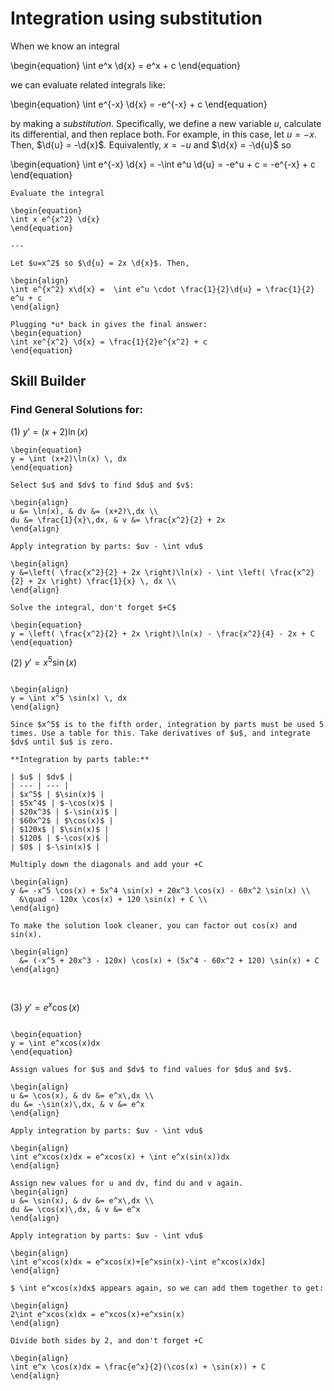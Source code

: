 # Integration using substitution

When we know an integral

\begin{equation}
\int e^x \d{x} = e^x + c
\end{equation}

we can evaluate related integrals like:

\begin{equation}
\int e^{-x} \d{x} = -e^{-x} + c
\end{equation}

by making a *substitution*. Specifically, we define a new variable *u*,
calculate its differential, and then replace both. For example, in this case,
let $u = -x$. Then, $\d{u} = -\d{x}$. Equivalently, $x = -u$ and
$\d{x} = -\d{u}$ so

\begin{equation}
\int e^{-x} \d{x} = -\int e^u \d{u} = -e^u + c = -e^{-x} + c
\end{equation}

```{example} *u*-substitution
Evaluate the integral

\begin{equation}
\int x e^{x^2} \d{x}
\end{equation}

---

Let $u=x^2$ so $\d{u} = 2x \d{x}$. Then,

\begin{align}
\int e^{x^2} x\d{x} =  \int e^u \cdot \frac{1}{2}\d{u} = \frac{1}{2} e^u + c
\end{align}

Plugging *u* back in gives the final answer:
\begin{equation}
\int xe^{x^2} \d{x} = \frac{1}{2}e^{x^2} + c
\end{equation}
```

## Skill Builder
### Find General Solutions for:
(1) $y' = (x+2)\ln(x)$

```{solution}
\begin{equation}
y = \int (x+2)\ln(x) \, dx
\end{equation}

Select $u$ and $dv$ to find $du$ and $v$:

\begin{align}
u &= \ln(x), & dv &= (x+2)\,dx \\
du &= \frac{1}{x}\,dx, & v &= \frac{x^2}{2} + 2x
\end{align}

Apply integration by parts: $uv - \int vdu$

\begin{align}
y &=\left( \frac{x^2}{2} + 2x \right)\ln(x) - \int \left( \frac{x^2}{2} + 2x \right) \frac{1}{x} \, dx \\
\end{align}

Solve the integral, don't forget $+C$

\begin{equation}
y = \left( \frac{x^2}{2} + 2x \right)\ln(x) - \frac{x^2}{4} - 2x + C
\end{equation}

```

(2) $y' = x^5\sin(x)$

```{solution}

\begin{align}
y = \int x^5 \sin(x) \, dx
\end{align}

Since $x^5$ is to the fifth order, integration by parts must be used 5 times. Use a table for this. Take derivatives of $u$, and integrate $dv$ until $u$ is zero. 

**Integration by parts table:**  

| $u$ | $dv$ |
| --- | --- |
| $x^5$ | $\sin(x)$ |
| $5x^4$ | $-\cos(x)$ |
| $20x^3$ | $-\sin(x)$ |
| $60x^2$ | $\cos(x)$ |
| $120x$ | $\sin(x)$ |
| $120$ | $-\cos(x)$ |
| $0$ | $-\sin(x)$ |

Multiply down the diagonals and add your +C

\begin{align}
y &= -x^5 \cos(x) + 5x^4 \sin(x) + 20x^3 \cos(x) - 60x^2 \sin(x) \\
  &\quad - 120x \cos(x) + 120 \sin(x) + C \\
\end{align}

To make the solution look cleaner, you can factor out cos(x) and sin(x). 

\begin{align}
  &= (-x^5 + 20x^3 - 120x) \cos(x) + (5x^4 - 60x^2 + 120) \sin(x) + C
\end{align}



```

(3) $y' = e^x\cos(x)$ 

```{solution}  

\begin{equation}
y = \int e^xcos(x)dx 
\end{equation}

Assign values for $u$ and $dv$ to find values for $du$ and $v$. 

\begin{align}
u &= \cos(x), & dv &= e^x\,dx \\
du &= -\sin(x)\,dx, & v &= e^x
\end{align}

Apply integration by parts: $uv - \int vdu$

\begin{align}
\int e^xcos(x)dx = e^xcos(x) + \int e^x(sin(x))dx
\end{align}

Assign new values for u and dv, find du and v again.
\begin{align}
u &= \sin(x), & dv &= e^x\,dx \\  
du &= \cos(x)\,dx, & v &= e^x  
\end{align}

Apply integration by parts: $uv - \int vdu$

\begin{align}
\int e^xcos(x)dx = e^xcos(x)+[e^xsin(x)-\int e^xcos(x)dx]
\end{align}

$ \int e^xcos(x)dx$ appears again, so we can add them together to get:

\begin{align}
2\int e^xcos(x)dx = e^xcos(x)+e^xsin(x)  
\end{align}

Divide both sides by 2, and don't forget +C

\begin{align}
\int e^x \cos(x)dx = \frac{e^x}{2}(\cos(x) + \sin(x)) + C
\end{align}
```
